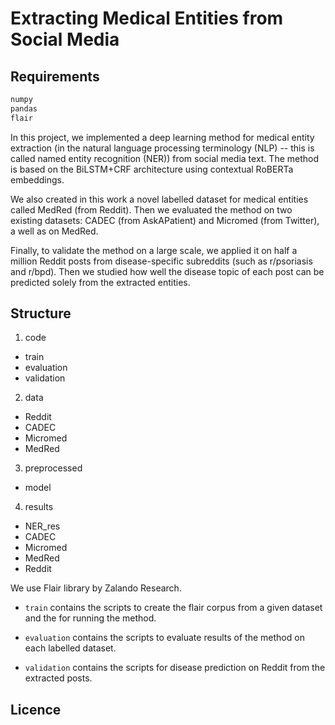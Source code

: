 # Extracting Medical Entities from Social Media


## Requirements
```bash
numpy
pandas
flair

```

In this project, we implemented a deep learning method for medical entity extraction (in the natural language processing terminology (NLP) -- this is called named entity recognition (NER)) from social media text. The method is based on the BiLSTM+CRF architecture using contextual RoBERTa embeddings.

We also created in this work a novel labelled dataset for medical entities called MedRed (from Reddit). Then we evaluated the method on two existing datasets: CADEC (from AskAPatient) and Micromed (from Twitter), a well as on MedRed. 

Finally, to validate the method on a large scale, we applied it on half a million Reddit posts from disease-specific subreddits (such as r/psoriasis and r/bpd). Then we studied how well the disease topic of each post can be predicted solely from the extracted entities.


## Structure

1. code
  * train
  * evaluation
  * validation

2. data
  * Reddit
  * CADEC
  * Micromed
  * MedRed

3. preprocessed
  * model
4. results
  * NER_res
   * CADEC
   * Micromed
   * MedRed 
   * Reddit  


We use Flair library by Zalando Research.

* `train` contains the scripts to create the flair corpus from a given dataset and the for running the method.

* `evaluation` contains the scripts to evaluate results of the method on each labelled dataset.

* `validation` contains the scripts for disease prediction on Reddit from the extracted posts.

## Licence